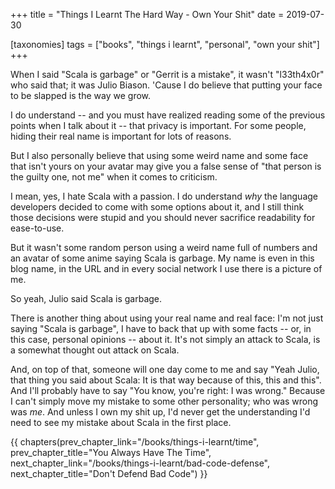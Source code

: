 +++
title = "Things I Learnt The Hard Way - Own Your Shit"
date = 2019-07-30

[taxonomies]
tags = ["books", "things i learnt", "personal", "own your shit"]
+++

When I said "Scala is garbage" or "Gerrit is a mistake", it wasn't "l33th4x0r"
who said that; it was Julio Biason. 'Cause I do believe that putting your face
to be slapped is the way we grow.

<!-- more -->

I do understand -- and you must have realized reading some of the previous
points when I talk about it -- that privacy is important. For some people,
hiding their real name is important for lots of reasons.

But I also personally believe that using some weird name and some face that
isn't yours on your avatar may give you a false sense of "that person is the
guilty one, not me" when it comes to criticism.

I mean, yes, I hate Scala with a passion. I do understand _why_ the language
developers decided to come with some options about it, and I still think those
decisions were stupid and you should never sacrifice readability for
ease-to-use.

But it wasn't some random person using a weird name full of numbers and an
avatar of some anime saying Scala is garbage. My name is even in this blog
name, in the URL and in every social network I use there is a picture of me.

So yeah, Julio said Scala is garbage.

There is another thing about using your real name and real face: I'm not just
saying "Scala is garbage", I have to back that up with some facts -- or, in
this case, personal opinions -- about it. It's not simply an attack to Scala,
is a somewhat thought out attack on Scala.

And, on top of that, someone will one day come to me and say "Yeah Julio, that
thing you said about Scala: It is that way because of this, this and this".
And I'll probably have to say "You know, you're right: I was wrong." Because I
can't simply move my mistake to some other personality; who was wrong was
_me_. And unless I own my shit up, I'd never get the understanding I'd need to
see my mistake about Scala in the first place.

{{ chapters(prev_chapter_link="/books/things-i-learnt/time", prev_chapter_title="You Always Have The Time", next_chapter_link="/books/things-i-learnt/bad-code-defense", next_chapter_title="Don't Defend Bad Code") }}
